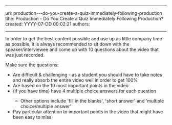 

---
uri: production---do-you-create-a-quiz-immediately-following-production
title: Production - Do You Create a Quiz Immediately Following Production?
created: YYYY-07-DD 00:02:21
authors:

---




<span class='intro'> In order to get the best content possible and use up as little company time as possible, it is always recommended to sit down with the speaker/interviewee and come up with 10 questions about the video that was just recorded. </span>

<p>​Make sure the questions&#58;</p><ul><li>Are difficult &amp; challenging -&#160;as a student you should have to take notes and really absorb the entire video well in order to get 100%</li><li>Are based on the 10 most important points in the video</li><li>(if you have time) have 4 multiple choice answers for each question</li><ul><li>Other options include 'fill in the blanks', 'short answer' and 'multiple choice/multiple answer'</li></ul><li>Pay particular attention to important points in the video that might have been easy to miss</li></ul>


